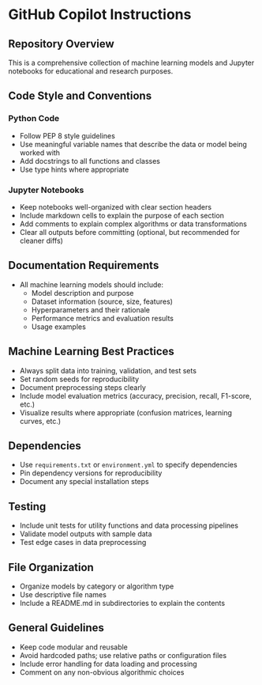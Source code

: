 # GitHub Copilot Instructions

## Repository Overview
This is a comprehensive collection of machine learning models and Jupyter notebooks for educational and research purposes.

## Code Style and Conventions

### Python Code
- Follow PEP 8 style guidelines
- Use meaningful variable names that describe the data or model being worked with
- Add docstrings to all functions and classes
- Use type hints where appropriate

### Jupyter Notebooks
- Keep notebooks well-organized with clear section headers
- Include markdown cells to explain the purpose of each section
- Add comments to explain complex algorithms or data transformations
- Clear all outputs before committing (optional, but recommended for cleaner diffs)

## Documentation Requirements
- All machine learning models should include:
  - Model description and purpose
  - Dataset information (source, size, features)
  - Hyperparameters and their rationale
  - Performance metrics and evaluation results
  - Usage examples

## Machine Learning Best Practices
- Always split data into training, validation, and test sets
- Set random seeds for reproducibility
- Document preprocessing steps clearly
- Include model evaluation metrics (accuracy, precision, recall, F1-score, etc.)
- Visualize results where appropriate (confusion matrices, learning curves, etc.)

## Dependencies
- Use `requirements.txt` or `environment.yml` to specify dependencies
- Pin dependency versions for reproducibility
- Document any special installation steps

## Testing
- Include unit tests for utility functions and data processing pipelines
- Validate model outputs with sample data
- Test edge cases in data preprocessing

## File Organization
- Organize models by category or algorithm type
- Use descriptive file names
- Include a README.md in subdirectories to explain the contents

## General Guidelines
- Keep code modular and reusable
- Avoid hardcoded paths; use relative paths or configuration files
- Include error handling for data loading and processing
- Comment on any non-obvious algorithmic choices
